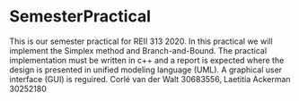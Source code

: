 # SemesterPractical
This is our semester practical for REII 313 2020. In this practical we will implement the Simplex method and Branch-and-Bound. The practical implementation must be written in c++ and a report  is expected where the design is presented in unified modeling language (UML). A graphical user interface (GUI) is reguired. Corlé van der Walt 30683556, Laetitia Ackerman 30252180
